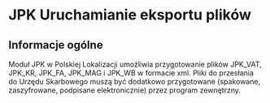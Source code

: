 # JPK Uruchamianie eksportu plików

## Informacje ogólne

Moduł JPK w Polskiej Lokalizacji umożliwia przygotowanie plików
JPK\_VAT, JPK\_KR, JPK\_FA, JPK\_MAG i JPK\_WB w formacie xml. Pliki
do przesłania do Urzędu Skarbowego muszą być dodatkowo przygotowane
(spakowane, zaszyfrowane, podpisane elektronicznie) przez program
zewnętrzny.